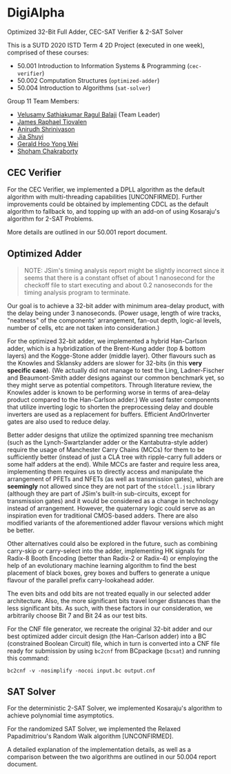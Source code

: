 # DigiAlpha
Optimized 32-Bit Full Adder, CEC-SAT Verifier &amp; 2-SAT Solver

This is a SUTD 2020 ISTD Term 4 2D Project (executed in one week), comprised of these courses:
- 50.001 Introduction to Information Systems & Programming (`cec-verifier`)
- 50.002 Computation Structures (`optimized-adder`)
- 50.004 Introduction to Algorithms (`sat-solver`)

Group 11 Team Members:
- [Velusamy Sathiakumar Ragul Balaji](https://github.com/ragulbalaji) (Team Leader)
- [James Raphael Tiovalen](https://github.com/jamestiotio)
- [Anirudh Shrinivason](https://github.com/Anirudh181001)
- [Jia Shuyi](https://github.com/shuyijia)
- [Gerald Hoo Yong Wei](https://github.com/geraldhyw)
- [Shoham Chakraborty](https://github.com/shohamc1)



## CEC Verifier

For the CEC Verifier, we implemented a DPLL algorithm as the default algorithm with multi-threading capabilities [UNCONFIRMED]. Further improvements could be obtained by implementing CDCL as the default algorithm to fallback to, and topping up with an add-on of using Kosaraju's algorithm for 2-SAT Problems.

More details are outlined in our 50.001 report document.



## Optimized Adder

>  NOTE: JSim's timing analysis report might be slightly incorrect since it seems that there is a constant offset of about 1 nanosecond for the checkoff file to start executing and about 0.2 nanoseconds for the timing analysis program to terminate.

Our goal is to achieve a 32-bit adder with minimum area-delay product, with the delay being under 3 nanoseconds. (Power usage, length of wire tracks, "neatness" of the components' arrangement, fan-out depth, logic-al levels, number of cells, etc are not taken into consideration.)

For the optimized 32-bit adder, we implemented a hybrid Han-Carlson adder, which is a hybridization of the Brent-Kung adder (top & bottom layers) and the Kogge-Stone adder (middle layer). Other flavours such as the Knowles and Sklansky adders are slower for 32-bits (in this **very specific case**). (We actually did not manage to test the Ling, Ladner-Fischer and Beaumont-Smith adder designs against our common benchmark yet, so they might serve as potential competitors. Through literature review, the Knowles adder is known to be performing worse in terms of area-delay product compared to the Han-Carlson adder.) We used faster components that utilize inverting logic to shorten the preprocessing delay and double inverters are used as a replacement for buffers. Efficient AndOrInverter gates are also used to reduce delay.

Better adder designs that utilize the optimized spanning tree mechanism (such as the Lynch-Swartzlander adder or the Kantabutra-style adder) require the usage of Manchester Carry Chains (MCCs) for them to be sufficiently better (instead of just a CLA tree with ripple-carry full adders or some half adders at the end). While MCCs are faster and require less area, implementing them requires us to directly access and manipulate the arrangement of PFETs and NFETs (as well as transmission gates), which are **seemingly** not allowed since they are not part of the `stdcell.jsim` library (although they are part of JSim's built-in sub-circuits, except for transmission gates) and it would be considered as a change in technology instead of arrangement. However, the quaternary logic could serve as an inspiration even for traditional CMOS-based adders. There are also modified variants of the aforementioned adder flavour versions which might be better.

Other alternatives could also be explored in the future, such as combining carry-skip or carry-select into the adder, implementing HK signals for Radix-8 Booth Encoding (better than Radix-2 or Radix-4) or employing the help of an evolutionary machine learning algorithm to find the best placement of black boxes, grey boxes and buffers to generate a unique flavour of the parallel prefix carry-lookahead adder.

The even bits and odd bits are not treated equally in our selected adder architecture. Also, the more significant bits travel longer distances than the less significant bits. As such, with these factors in our consideration, we arbitrarily choose Bit 7 and Bit 24 as our test bits.

For the CNF file generator, we recreate the original 32-bit adder and our best optimized adder circuit design (the Han-Carlson adder) into a BC (constrained Boolean Circuit) file, which in turn is converted into a CNF file ready for submission by using `bc2cnf` from BCpackage (`bcsat`) and running this command:

```console
bc2cnf -v -nosimplify -nocoi input.bc output.cnf
```



## SAT Solver

For the deterministic 2-SAT Solver, we implemented Kosaraju's algorithm to achieve polynomial time asymptotics.

For the randomized SAT Solver, we implemented the Relaxed Papadimitriou's Random Walk algorithm [UNCONFIRMED].

A detailed explanation of the implementation details, as well as a comparison between the two algorithms are outlined in our 50.004 report document.
